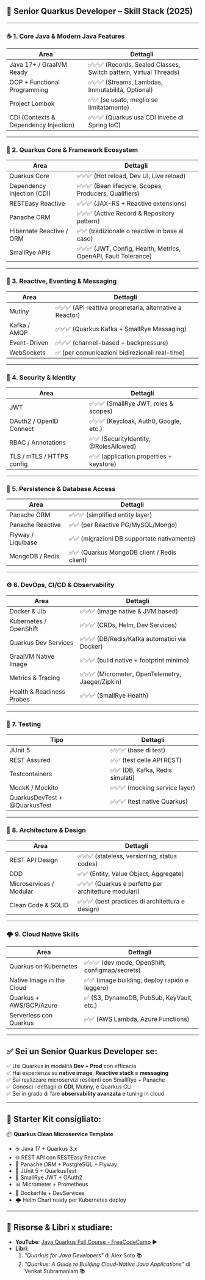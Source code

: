 ## 🧬 Senior Quarkus Developer – Skill Stack (2025)

---

### ☕ 1. **Core Java & Modern Java Features**

| Area                                  | Dettagli                                                          |
| ------------------------------------- | ----------------------------------------------------------------- |
| Java 17+ / GraalVM Ready              | ✅✅✅ (Records, Sealed Classes, Switch pattern, Virtual Threads) |
| OOP + Functional Programming          | ✅✅✅ (Streams, Lambdas, Immutabilità, Optional)                 |
| Project Lombok                        | ✅✅ (se usato, meglio se limitatamente)                          |
| CDI (Contexts & Dependency Injection) | ✅✅✅ (Quarkus usa CDI invece di Spring IoC)                     |

---

### 🧱 2. **Quarkus Core & Framework Ecosystem**

| Area                       | Dettagli                                                        |
| -------------------------- | --------------------------------------------------------------- |
| Quarkus Core               | ✅✅✅ (Hot reload, Dev UI, Live reload)                        |
| Dependency Injection (CDI) | ✅✅✅ (Bean lifecycle, Scopes, Producers, Qualifiers)          |
| RESTEasy Reactive          | ✅✅✅ (JAX-RS + Reactive extensions)                           |
| Panache ORM                | ✅✅✅ (Active Record & Repository pattern)                     |
| Hibernate Reactive / ORM   | ✅✅ (tradizionale o reactive in base al caso)                  |
| SmallRye APIs              | ✅✅✅ (JWT, Config, Health, Metrics, OpenAPI, Fault Tolerance) |

---

### 🧬 3. **Reactive, Eventing & Messaging**

| Area         | Dettagli                                                  |
| ------------ | --------------------------------------------------------- |
| Mutiny       | ✅✅✅ (API reattiva proprietaria, alternative a Reactor) |
| Kafka / AMQP | ✅✅✅ (Quarkus Kafka + SmallRye Messaging)               |
| Event-Driven | ✅✅✅ (channel-based + backpressure)                     |
| WebSockets   | ✅ (per comunicazioni bidirezionali real-time)            |

---

### 🔐 4. **Security & Identity**

| Area                      | Dettagli                                 |
| ------------------------- | ---------------------------------------- |
| JWT                       | ✅✅✅ (SmallRye JWT, roles & scopes)    |
| OAuth2 / OpenID Connect   | ✅✅✅ (Keycloak, Auth0, Google, etc.)   |
| RBAC / Annotations        | ✅✅ (SecurityIdentity, @RolesAllowed)   |
| TLS / mTLS / HTTPS config | ✅✅ (application.properties + keystore) |

---

### 🧰 5. **Persistence & Database Access**

| Area               | Dettagli                                     |
| ------------------ | -------------------------------------------- |
| Panache ORM        | ✅✅✅ (simplified entity layer)             |
| Panache Reactive   | ✅✅ (per Reactive PG/MySQL/Mongo)           |
| Flyway / Liquibase | ✅✅ (migrazioni DB supportate nativamente)  |
| MongoDB / Redis    | ✅✅ (Quarkus MongoDB client / Redis client) |

---

### ⚙️ 6. **DevOps, CI/CD & Observability**

| Area                      | Dettagli                                          |
| ------------------------- | ------------------------------------------------- |
| Docker & Jib              | ✅✅✅ (image native & JVM based)                 |
| Kubernetes / OpenShift    | ✅✅✅ (CRDs, Helm, Dev Services)                 |
| Quarkus Dev Services      | ✅✅✅ (DB/Redis/Kafka automatici via Docker)     |
| GraalVM Native Image      | ✅✅✅ (build native + footprint minimo)          |
| Metrics & Tracing         | ✅✅✅ (Micrometer, OpenTelemetry, Jaeger/Zipkin) |
| Health & Readiness Probes | ✅✅✅ (SmallRye Health)                          |

---

### 🧪 7. **Testing**

| Tipo                          | Dettagli                         |
| ----------------------------- | -------------------------------- |
| JUnit 5                       | ✅✅✅ (base di test)            |
| REST Assured                  | ✅✅ (test delle API REST)       |
| Testcontainers                | ✅✅ (DB, Kafka, Redis simulati) |
| MockK / Mockito               | ✅✅✅ (mocking service layer)   |
| QuarkusDevTest + @QuarkusTest | ✅✅✅ (test native Quarkus)     |

---

### 🧠 8. **Architecture & Design**

| Area                    | Dettagli                                              |
| ----------------------- | ----------------------------------------------------- |
| REST API Design         | ✅✅✅ (stateless, versioning, status codes)          |
| DDD                     | ✅✅ (Entity, Value Object, Aggregate)                |
| Microservices / Modular | ✅✅✅ (Quarkus è perfetto per architetture modulari) |
| Clean Code & SOLID      | ✅✅✅ (best practices di architettura e design)      |

---

### 🌩️ 9. **Cloud Native Skills**

| Area                      | Dettagli                                        |
| ------------------------- | ----------------------------------------------- |
| Quarkus on Kubernetes     | ✅✅✅ (dev mode, OpenShift, configmap/secrets) |
| Native Image in the Cloud | ✅✅ (image building, deploy rapido e leggero)  |
| Quarkus + AWS/GCP/Azure   | ✅ (S3, DynamoDB, PubSub, KeyVault, etc.)       |
| Serverless con Quarkus    | ✅✅ (AWS Lambda, Azure Functions)              |

---

## ✅ Sei un **Senior Quarkus Developer** se:

✅ Usi Quarkus in modalità **Dev + Prod** con efficacia  
✅ Hai esperienza su **native image**, **Reactive stack** e **messaging**  
✅ Sai realizzare microservizi resilienti con SmallRye + Panache  
✅ Conosci i dettagli di **CDI**, Mutiny, e Quarkus CLI  
✅ Sei in grado di fare **observability avanzata** e tuning in cloud

---

## 🎁 Starter Kit consigliato:

📦 **Quarkus Clean Microservice Template**

- ☕ Java 17 + Quarkus 3.x
- 🌐 REST API con RESTEasy Reactive
- 🧰 Panache ORM + PostgreSQL + Flyway
- 🧪 JUnit 5 + QuarkusTest
- 🔐 SmallRye JWT + OAuth2
- 📊 Micrometer + Prometheus
- 🐳 Dockerfile + DevServices
- 🌩️ Helm Chart ready per Kubernetes deploy

---

## 📘 Risorse & Libri x studiare:

- **YouTube**: [Java Quarkus Full Course - FreeCodeCamp](https://www.youtube.com/watch?v=nk63b6z-wTk) ▶️
- **Libri**:
  1. _"Quarkus for Java Developers"_ di Alex Soto 📚
  2. _"Quarkus: A Guide to Building Cloud-Native Java Applications"_ di Venkat Subramaniam 📚
